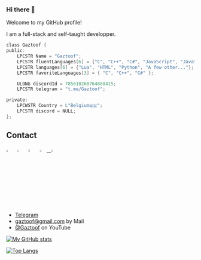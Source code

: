 ### Hi there 👋

Welcome to my GitHub profile!

I am a full-stack and self-taught developper.

```c
class Gaztoof {
public:
    LPCSTR Name = "Gaztoof";
    LPCSTR fluentLanguages[6] = {"C", "C++", "C#", "JavaScript", "Java", "Assembly"};
    LPCSTR languages[6] = {"Lua", "HTML", "Python", "A few other..."};
    LPCSTR favoriteLanguages[3] = { "C", "C++", "C#" };

    ULONG discordId = 785610260764688415;
    LPCSTR telegram = "t.me/Gaztoof";

private:
    LPCWSTR Country = L"Belgium🇧🇪";
    LPCSTR discord = NULL;
};
```

## Contact
[<img src="https://upload.wikimedia.org/wikipedia/commons/8/83/Steam_icon_logo.svg" width="3.5%"/>](https://steamcommunity.com/id/gaztoof/)  &nbsp; [<img src="https://github.com/sciencepal/sciencepal/blob/master/assets/discord-round.svg" width="3.5%"/>](https://discord.gg/FeKhAEu3gt)  &nbsp; [<img src="https://upload.wikimedia.org/wikipedia/commons/thumb/7/72/YouTube_social_white_square_%282017%29.svg/768px-YouTube_social_white_square_%282017%29.svg.png" width="3.9%"/>](https://www.youtube.com/channel/UCB7rQNzTsaoS2-I0Z4byUxA)  &nbsp; <a href="mailto:gaztoof@gmail.com"> <img src="https://img.icons8.com/fluent/48/000000/gmail.png" width="3.5%"/>  &nbsp; [<img src="https://upload.wikimedia.org/wikipedia/commons/thumb/8/82/Telegram_logo.svg/600px-Telegram_logo.svg.png" width="3.5%"/>](https://t.me/Gaztoof)
- [Telegram](https://t.me/Gaztoof)
- [gaztoof@gmail.com](./) by Mail
- [@Gaztoof](https://twitter.com/instagram) on YouTube

[![My GitHub stats](https://github-readme-stats.vercel.app/api?username=Gaztoof&show_icons=true&border_color=2e4058)](https://github.com/anuraghazra/github-readme-stats)

[![Top Langs](https://github-readme-stats.vercel.app/api/top-langs/?username=Gaztoof&layout=compact&border_color=2e4058)](https://github.com/anuraghazra/github-readme-stats)

